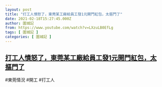 ```yaml
---
layout: post
title: "打工人憤怒了，東莞某工廠給員工發1元開門紅包，太摳門了"
date: 2021-02-18T15:27:45.000Z
author: 圍城記
from: https://www.youtube.com/watch?v=LXzuLB0EfLg
tags: [ 圍城記 ]
categories: [ 圍城記 ]
---
```

<!--1613662065000-->
[打工人憤怒了，東莞某工廠給員工發1元開門紅包，太摳門了](https://www.youtube.com/watch?v=LXzuLB0EfLg)
------

<div>
#東莞情況 #開工 #打工人
</div>

